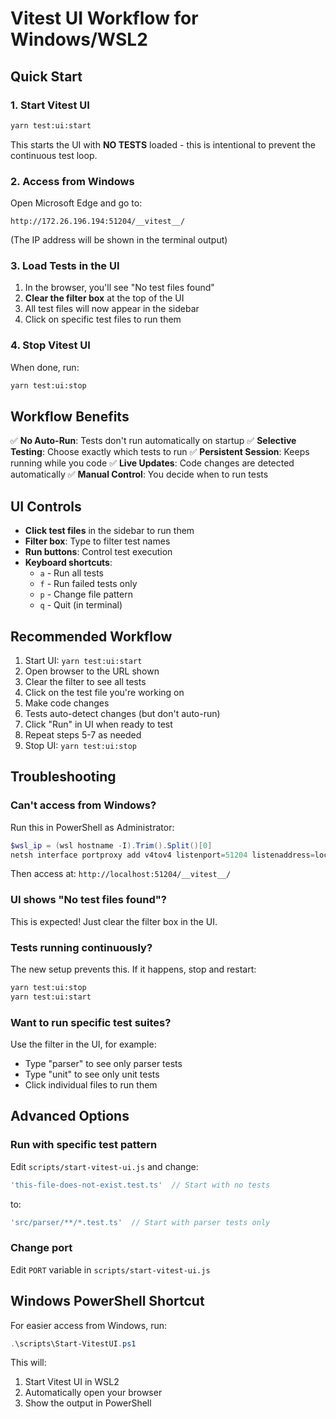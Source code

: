 # Vitest UI Workflow for Windows/WSL2

## Quick Start

### 1. Start Vitest UI
```bash
yarn test:ui:start
```

This starts the UI with **NO TESTS** loaded - this is intentional to prevent the continuous test loop.

### 2. Access from Windows
Open Microsoft Edge and go to:
```
http://172.26.196.194:51204/__vitest__/
```
(The IP address will be shown in the terminal output)

### 3. Load Tests in the UI
1. In the browser, you'll see "No test files found"
2. **Clear the filter box** at the top of the UI
3. All test files will now appear in the sidebar
4. Click on specific test files to run them

### 4. Stop Vitest UI
When done, run:
```bash
yarn test:ui:stop
```

## Workflow Benefits

✅ **No Auto-Run**: Tests don't run automatically on startup
✅ **Selective Testing**: Choose exactly which tests to run
✅ **Persistent Session**: Keeps running while you code
✅ **Live Updates**: Code changes are detected automatically
✅ **Manual Control**: You decide when to run tests

## UI Controls

- **Click test files** in the sidebar to run them
- **Filter box**: Type to filter test names
- **Run buttons**: Control test execution
- **Keyboard shortcuts**:
  - `a` - Run all tests
  - `f` - Run failed tests only
  - `p` - Change file pattern
  - `q` - Quit (in terminal)

## Recommended Workflow

1. Start UI: `yarn test:ui:start`
2. Open browser to the URL shown
3. Clear the filter to see all tests
4. Click on the test file you're working on
5. Make code changes
6. Tests auto-detect changes (but don't auto-run)
7. Click "Run" in UI when ready to test
8. Repeat steps 5-7 as needed
9. Stop UI: `yarn test:ui:stop`

## Troubleshooting

### Can't access from Windows?
Run this in PowerShell as Administrator:
```powershell
$wsl_ip = (wsl hostname -I).Trim().Split()[0]
netsh interface portproxy add v4tov4 listenport=51204 listenaddress=localhost connectport=51204 connectaddress=$wsl_ip
```

Then access at: `http://localhost:51204/__vitest__/`

### UI shows "No test files found"?
This is expected! Just clear the filter box in the UI.

### Tests running continuously?
The new setup prevents this. If it happens, stop and restart:
```bash
yarn test:ui:stop
yarn test:ui:start
```

### Want to run specific test suites?
Use the filter in the UI, for example:
- Type "parser" to see only parser tests
- Type "unit" to see only unit tests
- Click individual files to run them

## Advanced Options

### Run with specific test pattern
Edit `scripts/start-vitest-ui.js` and change:
```javascript
'this-file-does-not-exist.test.ts'  // Start with no tests
```
to:
```javascript
'src/parser/**/*.test.ts'  // Start with parser tests only
```

### Change port
Edit `PORT` variable in `scripts/start-vitest-ui.js`

## Windows PowerShell Shortcut

For easier access from Windows, run:
```powershell
.\scripts\Start-VitestUI.ps1
```

This will:
1. Start Vitest UI in WSL2
2. Automatically open your browser
3. Show the output in PowerShell